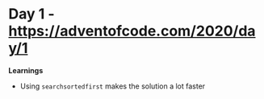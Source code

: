 # Day 1 - https://adventofcode.com/2020/day/1

**Learnings**

- Using `searchsortedfirst` makes the solution a lot faster
